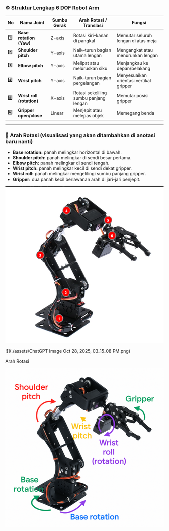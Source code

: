 ### ⚙️ Struktur Lengkap 6 DOF Robot Arm

| No   | Nama Joint                | Sumbu Gerak | Arah Rotasi / Translasi                | Fungsi                                  |
| ---- | ------------------------- | ----------- | -------------------------------------- | --------------------------------------- |
| 1️⃣    | **Base rotation (Yaw)**   | Z-axis      | Rotasi kiri–kanan di pangkal           | Memutar seluruh lengan di atas meja     |
| 2️⃣    | **Shoulder pitch**        | Y-axis      | Naik–turun bagian utama lengan         | Mengangkat atau menurunkan lengan       |
| 3️⃣    | **Elbow pitch**           | Y-axis      | Melipat atau meluruskan siku           | Menjangkau ke depan/belakang            |
| 4️⃣    | **Wrist pitch**           | Y-axis      | Naik–turun bagian pergelangan          | Menyesuaikan orientasi vertikal gripper |
| 5️⃣    | **Wrist roll (rotation)** | X-axis      | Rotasi sekeliling sumbu panjang lengan | Memutar posisi gripper                  |
| 6️⃣    | **Gripper open/close**    | Linear      | Menjepit atau melepas objek            | Memegang benda                          |

------

### 🔁 Arah Rotasi (visualisasi yang akan ditambahkan di anotasi baru nanti)

- **Base rotation:** panah melingkar horizontal di bawah.
- **Shoulder pitch:** panah melingkar di sendi besar pertama.
- **Elbow pitch:** panah melingkar di sendi tengah.
- **Wrist pitch:** panah melingkar kecil di sendi dekat gripper.
- **Wrist roll:** panah melingkar mengelilingi sumbu panjang gripper.
- **Gripper:** dua panah kecil berlawanan arah di jari-jari penjepit.

![image-20251028152522520](./assets/image-20251028152522520.png)

![](./assets/ChatGPT Image Oct 28, 2025, 03_15_08 PM.png)

Arah Rotasi

![Struktur](./assets/Struktur.png)